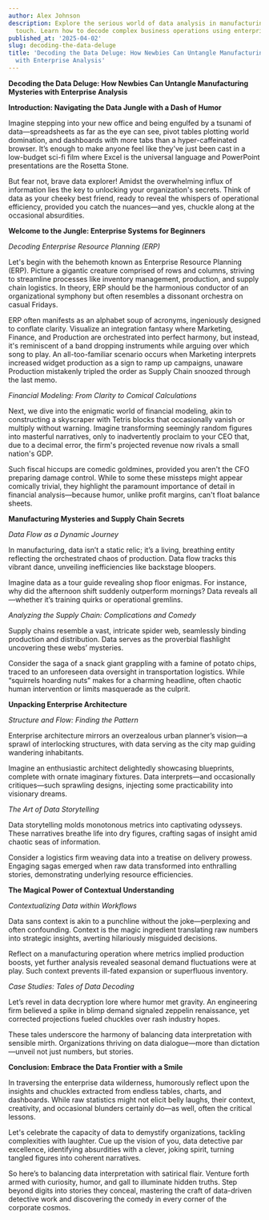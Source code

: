 ```yaml
---
author: Alex Johnson
description: Explore the serious world of data analysis in manufacturing with a humorous
  touch. Learn how to decode complex business operations using enterprise systems.
published_at: '2025-04-02'
slug: decoding-the-data-deluge
title: 'Decoding the Data Deluge: How Newbies Can Untangle Manufacturing Mysteries
  with Enterprise Analysis'
---
```


**Decoding the Data Deluge: How Newbies Can Untangle Manufacturing Mysteries with Enterprise Analysis**

**Introduction: Navigating the Data Jungle with a Dash of Humor**

Imagine stepping into your new office and being engulfed by a tsunami of data—spreadsheets as far as the eye can see, pivot tables plotting world domination, and dashboards with more tabs than a hyper-caffeinated browser. It’s enough to make anyone feel like they've just been cast in a low-budget sci-fi film where Excel is the universal language and PowerPoint presentations are the Rosetta Stone.

But fear not, brave data explorer! Amidst the overwhelming influx of information lies the key to unlocking your organization's secrets. Think of data as your cheeky best friend, ready to reveal the whispers of operational efficiency, provided you catch the nuances—and yes, chuckle along at the occasional absurdities.

**Welcome to the Jungle: Enterprise Systems for Beginners**

*Decoding Enterprise Resource Planning (ERP)*

Let's begin with the behemoth known as Enterprise Resource Planning (ERP). Picture a gigantic creature comprised of rows and columns, striving to streamline processes like inventory management, production, and supply chain logistics. In theory, ERP should be the harmonious conductor of an organizational symphony but often resembles a dissonant orchestra on casual Fridays.

ERP often manifests as an alphabet soup of acronyms, ingeniously designed to conflate clarity. Visualize an integration fantasy where Marketing, Finance, and Production are orchestrated into perfect harmony, but instead, it's reminiscent of a band dropping instruments while arguing over which song to play. An all-too-familiar scenario occurs when Marketing interprets increased widget production as a sign to ramp up campaigns, unaware Production mistakenly tripled the order as Supply Chain snoozed through the last memo.

*Financial Modeling: From Clarity to Comical Calculations*

Next, we dive into the enigmatic world of financial modeling, akin to constructing a skyscraper with Tetris blocks that occasionally vanish or multiply without warning. Imagine transforming seemingly random figures into masterful narratives, only to inadvertently proclaim to your CEO that, due to a decimal error, the firm's projected revenue now rivals a small nation's GDP.

Such fiscal hiccups are comedic goldmines, provided you aren't the CFO preparing damage control. While to some these missteps might appear comically trivial, they highlight the paramount importance of detail in financial analysis—because humor, unlike profit margins, can't float balance sheets.

**Manufacturing Mysteries and Supply Chain Secrets**

*Data Flow as a Dynamic Journey*

In manufacturing, data isn’t a static relic; it’s a living, breathing entity reflecting the orchestrated chaos of production. Data flow tracks this vibrant dance, unveiling inefficiencies like backstage bloopers.

Imagine data as a tour guide revealing shop floor enigmas. For instance, why did the afternoon shift suddenly outperform mornings? Data reveals all—whether it’s training quirks or operational gremlins.

*Analyzing the Supply Chain: Complications and Comedy*

Supply chains resemble a vast, intricate spider web, seamlessly binding production and distribution. Data serves as the proverbial flashlight uncovering these webs’ mysteries.

Consider the saga of a snack giant grappling with a famine of potato chips, traced to an unforeseen data oversight in transportation logistics. While “squirrels hoarding nuts” makes for a charming headline, often chaotic human intervention or limits masquerade as the culprit.

**Unpacking Enterprise Architecture**

*Structure and Flow: Finding the Pattern*

Enterprise architecture mirrors an overzealous urban planner’s vision—a sprawl of interlocking structures, with data serving as the city map guiding wandering inhabitants.

Imagine an enthusiastic architect delightedly showcasing blueprints, complete with ornate imaginary fixtures. Data interprets—and occasionally critiques—such sprawling designs, injecting some practicability into visionary dreams.

*The Art of Data Storytelling*

Data storytelling molds monotonous metrics into captivating odysseys. These narratives breathe life into dry figures, crafting sagas of insight amid chaotic seas of information.

Consider a logistics firm weaving data into a treatise on delivery prowess. Engaging sagas emerged when raw data transformed into enthralling stories, demonstrating underlying resource efficiencies.

**The Magical Power of Contextual Understanding**

*Contextualizing Data within Workflows*

Data sans context is akin to a punchline without the joke—perplexing and often confounding. Context is the magic ingredient translating raw numbers into strategic insights, averting hilariously misguided decisions.

Reflect on a manufacturing operation where metrics implied production boosts, yet further analysis revealed seasonal demand fluctuations were at play. Such context prevents ill-fated expansion or superfluous inventory.

*Case Studies: Tales of Data Decoding*

Let’s revel in data decryption lore where humor met gravity. An engineering firm believed a spike in blimp demand signaled zeppelin renaissance, yet corrected projections fueled chuckles over rash industry hopes.

These tales underscore the harmony of balancing data interpretation with sensible mirth. Organizations thriving on data dialogue—more than dictation—unveil not just numbers, but stories.

**Conclusion: Embrace the Data Frontier with a Smile**

In traversing the enterprise data wilderness, humorously reflect upon the insights and chuckles extracted from endless tables, charts, and dashboards. While raw statistics might not elicit belly laughs, their context, creativity, and occasional blunders certainly do—as well, often the critical lessons.

Let's celebrate the capacity of data to demystify organizations, tackling complexities with laughter. Cue up the vision of you, data detective par excellence, identifying absurdities with a clever, joking spirit, turning tangled figures into coherent narratives.

So here’s to balancing data interpretation with satirical flair. Venture forth armed with curiosity, humor, and gall to illuminate hidden truths. Step beyond digits into stories they conceal, mastering the craft of data-driven detective work and discovering the comedy in every corner of the corporate cosmos.